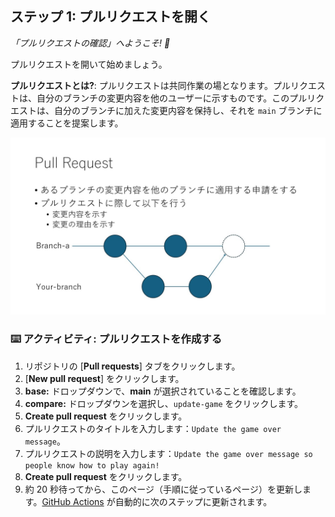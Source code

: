 <!--
<<< 著者注: ステップ 1 >>>
コースのステップを 3～5 個選択してください。
最初のステップは常に最も難しいので、簡単なものを選んでください。
詳しい説明については、docs.github.com へのリンクをご覧ください。
ステップごとに新しいタブを開くようにユーザーに促してください。
-->

## ステップ 1: プルリクエストを開く

_「プルリクエストの確認」へようこそ! :wave:_

プルリクエストを開いて始めましょう。

**プルリクエストとは?**: プルリクエストは共同作業の場となります。プルリクエストは、自分のブランチの変更内容を他のユーザーに示すものです。このプルリクエストは、自分のブランチに加えた変更内容を保持し、それを `main` ブランチに適用することを提案します。

![pull-request](https://github.com/kuboctopus/review-pull-requests/blob/main/images/pull-request.jpg)

### :keyboard: アクティビティ: プルリクエストを作成する

1. リポジトリの [**Pull requests**] タブをクリックします。
2. [**New pull request**] をクリックします。
3. **base:** ドロップダウンで、**main** が選択されていることを確認します。
4. **compare:** ドロップダウンを選択し、`update-game` をクリックします。
5. **Create pull request** をクリックします。
6. プルリクエストのタイトルを入力します：`Update the game over message`。
7. プルリクエストの説明を入力します：`Update the game over message so people know how to play again!`
8. **Create pull request** をクリックします。
9. 約 20 秒待ってから、このページ（手順に従っているページ）を更新します。[GitHub Actions](https://docs.github.com/en/actions) が自動的に次のステップに更新されます。
